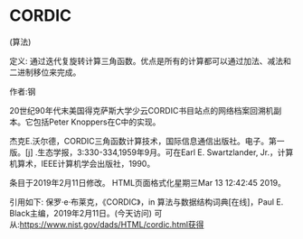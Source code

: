 # CORDIC


(算法)



定义:
通过迭代复旋转计算三角函数。优点是所有的计算都可以通过加法、减法和二进制移位来完成。


作者:钢


20世纪90年代末美国得克萨斯大学少云CORDIC书目站点的网络档案回溯机副本。它包括Peter Knoppers在C中的实现。



杰克E.沃尔德，CORDIC三角函数计算技术，国际信息通信出版社。电子。第一版。[j] .生态学报，3:330-334,1959年9月。可在Earl E. Swartzlander, Jr.，计算机算术，IEEE计算机学会出版社，1990。








条目于2019年2月11日修改。
HTML页面格式化星期三Mar 13 12:42:45 2019。



引用如下:
保罗·e·布莱克，《CORDIC》，in
算法与数据结构词典[在线]，Paul E. Black主编，2019年2月11日。(今天访问)
可从:https://www.nist.gov/dads/HTML/cordic.html获得